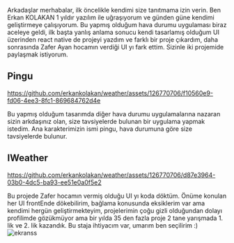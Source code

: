 Arkadaşlar merhabalar, ilk öncelikle kendimi size tanıtmama izin verin.
Ben Erkan KOLAKAN 1 yıldır yazılım ile uğraşıyorum ve günden güne kendimi geliştirmeye çalışıyorum. Bu yapmış olduğum hava durumu uygulaması biraz aceleye geldi, ilk başta yanlış anlama sonucu kendi tasarlamış olduğum UI üzerinden react native de projeyi yazdım ve farklı bir proje çıkardım, daha sonrasında Zafer Ayan hocamın verdiği UI yı fark ettim. Sizinle iki projemide paylaşmak istiyorum.

## Pingu
https://github.com/erkankolakan/weather/assets/126770706/f10560e9-fd06-4ee3-8fc1-869684762d4e

Bu yapmış olduğum tasarımda diğer hava durumu uygulamalarına nazaran sizin arkdaşınız olan, size tavsiyelerde bulunan bir uygulama yapmak istedim. Ana karakterimizin ismi pingu, hava durumuna göre size tavsiyelerde bulunur.


## IWeather

https://github.com/erkankolakan/weather/assets/126770706/d87e3964-03b0-4dc5-ba93-ee51e0a0f5e2

Bu projede Zafer hocamın vermiş olduğu UI yı koda döktüm. Önüme konulan her UI frontEnde dökebilirim, bağlama konusunda eksiklerim var ama kendimi hergün geliştirmekteyim, projelerimin çoğu gizli olduğundan dolayı profilimde gözükmüyor ama bir yılda 35 den fazla proje 2 tane yarışmada 1. lik ve 2. lik kazandık. Bu staja ihtiyacım var, umarım ben seçilirim :)
![ekranss](https://github.com/erkankolakan/weather/assets/126770706/a980b6f6-2330-4f19-abf2-4fa09f34d9c5)
